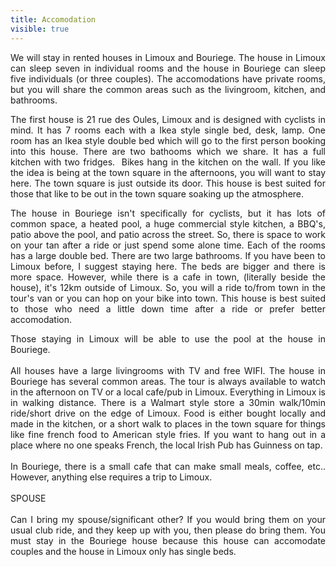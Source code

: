 ---title: Accomodationvisible: true---<p style="text-align: justify;">
  We will stay in rented houses in Limoux and Bouriege. The house in Limoux can sleep seven in individual rooms and the house in Bouriege can sleep five individuals (or three couples). The accomodations have private rooms, but you will share the common areas such as the livingroom, kitchen, and bathrooms.
</p>

<p style="text-align: justify;">
  The first house is 21 rue des Oules, Limoux and is designed with cyclists in mind. It has 7 rooms each with a Ikea style single bed, desk, lamp. One room has an Ikea style double bed which will go to the first person booking into this house. There are two bathooms which we share. It has a full kitchen with two fridges. &nbsp;Bikes hang in the kitchen on the wall. If you like the idea is being at the town square in the afternoons, you will want to stay here. The town square is just outside its door. This house is best suited for those that like to be out in the town square soaking up the atmosphere.
</p>

<p style="text-align: justify;">
  The house in Bouriege isn't specifically for cyclists, but it has lots of common space, a heated pool, a huge commercial style kitchen, a BBQ's, patio above the pool, and patio across the street. So, there is space to work on your tan after a ride or just spend some alone time. Each of the rooms has a large double bed. There are two large bathrooms. If you have been to Limoux before, I suggest staying here. The beds are bigger and there is more space. However, while there is a cafe in town, (literally beside the house), it's 12km outside of Limoux. So, you will a ride to/from town in the tour's van or you can hop on your bike into town. This house is best suited to those who need a little down time after a ride or prefer better accomodation.
</p>

<div style="text-align: justify;">
  Those staying in Limoux will be able to use the pool at the house in Bouriege.
</div>

<div style="text-align: justify;">
  &nbsp;
</div>

<div style="text-align: justify;">
  All houses have a large livingrooms with TV and free WIFI. The house in Bouriege has several common areas. The tour is always available to watch in the afternoon on TV or a local cafe/pub in Limoux. Everything in Limoux is in walking distance. There is a Walmart style store a 30min walk/10min ride/short drive on the edge of Limoux. Food is either bought locally and made in the kitchen, or a short walk to places in the town square for things like fine french food to American style fries. If you want to hang out in a place where no one speaks French, the local Irish Pub has Guinness on tap.
</div>

<div style="text-align: justify;">
  &nbsp;
</div>

<div style="text-align: justify;">
  In Bouriege, there is a small cafe that can make small meals, coffee, etc.. However, anything else requires a trip to Limoux.
</div>

<div style="text-align: justify;">
  &nbsp;
</div>

<div style="text-align: justify;">
  SPOUSE
</div>

<div style="text-align: justify;">
  &nbsp;
</div>

<div style="text-align: justify;">
  Can I bring my spouse/significant other? If you would bring them on your usual club ride, and they keep up with you, then please do bring them. You must stay in the Bouriege house because this house can accomodate couples and the house in Limoux only has single beds.&nbsp;
</div>

<div style="text-align: justify;">
  &nbsp;
</div>